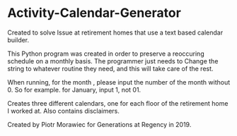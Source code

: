 # Activity-Calendar-Generator
Created to solve Issue at retirement homes that use a text based calendar builder. 

This Python program was created in order to preserve a reoccuring schedule on a monthly basis. The programmer just needs to Change the string to whatever routine they need, and this will take care of the rest. 

When running, for the month , please input the number of the month without 0. So for example. for January, input 1, not 01. 

Creates three different calendars, one for each floor of the retirement home I worked at. Also contains disclaimers. 

Created by Piotr Morawiec for Generations at Regency in 2019. 
